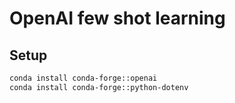 # OpenAI few shot learning

## Setup

```bash
conda install conda-forge::openai
conda install conda-forge::python-dotenv

```
